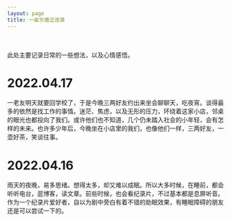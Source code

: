 ```yaml
---
layout: page
title: 一亩方塘泛涟漪
---
```


<br/>
<br/>
此处主要记录日常的一些想法，以及心情感悟。  


# 2022.04.17  
一老友明天就要回学校了，于是今晚三两好友约出来坐会聊聊天，吃夜宵。谈得最多的依然是找工作的事情。迷茫、焦虑，以及无形的压力，环绕着这家小店，邻桌的眼光也都投向了我们。或许他们也不知道，几个仍未踏入社会的小年轻，会有怎样的未来。也许多少年后，今晚坐在小店里的我们，也像他们一样，三两好友，一壶好茶，笑谈往事。  

# 2022.04.16  
雨天的夜晚，易多思绪。想得太多，却又难以成眠。所以大多时候，在睡前，都会听听电台，逛博客，读文章。前些时候，也会看纪录片，不过基本都是息屏听音。作为一个纪录片爱好者，自以为剧中旁白有着不错的助眠效果，有睡眠障碍的朋友还是可以尝试一下的。
